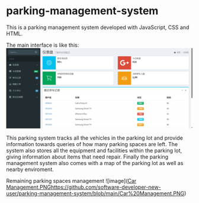 # parking-management-system

This is a parking management system developed with JavaScript, CSS and HTML.

The main interface is like this:
![image](https://github.com/software-developer-new-user/parking-management-system/blob/main/Panel%20Page.PNG)

This parking system tracks all the vehicles in the parking lot and provide information towards queries of how many parking spaces are left. The system also stores all the equipment and facilities within the parking lot, giving information about items that need repair. Finally the parking management system also comes with a map of the parking lot as well as nearby enviroment.

Remaining parking spaces management
![image]([Car Management.PNG](https://github.com/software-developer-new-user/parking-management-system/blob/main/Car%20Management.PNG)https://github.com/software-developer-new-user/parking-management-system/blob/main/Car%20Management.PNG)
